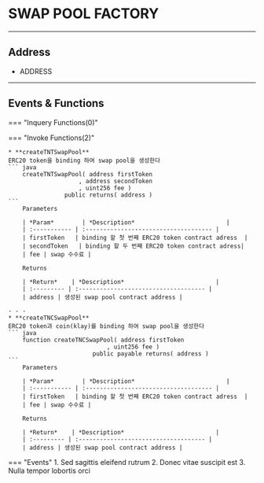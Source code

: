 # **SWAP POOL FACTORY**
- - -

## **Address**
* ADDRESS
- - -

## **Events & Functions**



=== "Inquery Functions(0)"
    
=== "Invoke Functions(2)"

    * **createTNTSwapPool**   
    ERC20 token을 binding 하여 swap pool을 생성한다
    ``` java
        createTNTSwapPool( address firstToken
                        , address secondToken
                        , uint256 fee ) 
                    public returns( address )
    ```  
        Parameters     
           
        | *Param*        | *Description*                          |
        | :----------- | :------------------------------------ |
        | firstToken   | binding 할 첫 번째 ERC20 token contract adress  |
        | secondToken   | binding 할 두 번째 ERC20 token contract adress|   
        | fee | swap 수수료 |   

        Returns     

        | *Return*    | *Description*                          |
        | :--------- | :------------------------------------ |
        | address | 생성된 swap pool contract address |
    
    - - -
    * **createTNCSwapPool**   
    ERC20 token과 coin(klay)를 binding 하여 swap pool을 생성한다
    ``` java
        function createTNCSwapPool( address firstToken
                                , uint256 fee ) 
                            public payable returns( address )
    ```  
        Parameters     
           
        | *Param*        | *Description*                          |
        | :----------- | :------------------------------------ |
        | firstToken   | binding 할 첫 번째 ERC20 token contract adress  |
        | fee | swap 수수료 |  

        Returns     

        | *Return*    | *Description*                          |
        | :--------- | :------------------------------------ |
        | address | 생성된 swap pool contract address |        

=== "Events"
    1. Sed sagittis eleifend rutrum
    2. Donec vitae suscipit est
    3. Nulla tempor lobortis orci

